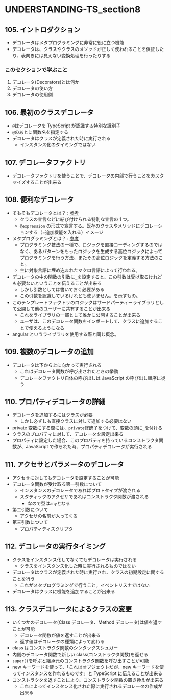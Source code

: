 # UNDERSTANDING-TS_section8

## 105. イントロダクション

- デコレータはメタプログラミングに非常に役に立つ機能
- デコレータは、クラスやクラスのメソッドが正しく使われることを保証したり、表向きには見えない変換処理を行ったりする

### このセクションで学ぶこと

1. デコレータ(Decorators)とは何か
2. デコレータの使い方
3. デコレータの使用例

## 106. 最初のクラスデコレータ

- `@`はデコレータを TypeScript が認識する特別な識別子
- `@`のあとに関数名を指定する
- デコレータはクラスが定義された時に実行される
  - インスタンス化のタイミングではない

## 107. デコレータファクトリ

- デコレータファクトリを使うことで、デコレータの内部で行うことをカスタマイズすることが出来る

## 108. 便利なデコレータ

- そもそもデコレータとは？ : [参考](https://zenn.dev/miruoon_892/articles/365675fa5343ed)
  - クラスの宣言などに結び付けられる特別な宣言の 1 つ。
  - `@expression` の形式で宣言する。既存のクラスやメソッドにデコレーションする（=追加機能を入れる）イメージ
- メタプログラミングとは？ : [参考](https://ja.wikipedia.org/wiki/%E3%83%A1%E3%82%BF%E3%83%97%E3%83%AD%E3%82%B0%E3%83%A9%E3%83%9F%E3%83%B3%E3%82%B0)
  - プログラミング技法の一種で、ロジックを直接コーディングするのではなく、あるパターンをもったロジックを生成する高位ロジックによってプログラミングを行う方法、またその高位ロジックを定義する方法のこと。
  - 主に対象言語に埋め込まれたマクロ言語によって行われる。
- デコレータの中の関数の引数に`_`を設定すると、この引数は受け取るけれども必要ないということを伝えることが出来る
  - しかし引数としては書いておく必要がある
  - この引数を認識しているけれども使いません。を示すもの。
- このテンプレートファクトリのロジックはサードパーティーライブラリとして公開して他のユーザーに共有することが出来る
  - これをライブラリの一部として誰かに公開することが出来る
  - ユーザは、このデコレータ関数をインポートして、クラスに追加することで使えるようになる
- angular というライブラリを使用する際と同じ概念。

## 109. 複数のデコレータの追加

- デコレータは下から上に向かって実行される
  - これはデコレータ関数が呼び出されたときの挙動
  - デコレータファクトリ自体の呼び出しは JavaScript の呼び出し順序に従う

## 110. プロパティデコレータの詳細

- デコレータを追加するにはクラスが必要
  - しかし必ずしも直接クラスに対して追加する必要はない
- private 変数にする際には、`private`修飾子をつけて、変数の頭に`_`を付ける
- クラスのプロパティに対して、デコレータを設定出来る
- プロパティに設定した場合、このプロパティを持っているコンストラクタ関数が、JavaScript で作られた時、プロパティデコレータが実行される

## 111. アクセサとパラメータのデコレータ

- アクセサに対してもデコレータを設定することが可能
- デコレータ関数が受け取る第一引数について
  - インスタンスのデコレータであればプロトタイプが渡される
  - スタティックのアクセサであればコンストラクタ関数が渡される
    - なので型は`any`となる
- 第二引数について
  - アクセサの名前が入ってくる
- 第三引数について
  - プロパティディスクリプタ

## 112. デコレータの実行タイミング

- クラスをインスタンス化してなくてもデコレータは実行される
  - クラスをインスタンス化した時に実行されるものではない
- デコレータはクラスが定義された時に実行され、クラスの初期設定に関することを行う
  - これがメタプログラミングで行うこと。イベントリスナではない
- デコレータはクラスに機能を追加することが出来る

## 113. クラスデコレータによるクラスの変更

- いくつかのデコレータ(Class デコレータ、Method デコレータ)は値を返すことが可能
  - デコレータ関数が値を返すことが出来る
  - 返す値はデコレータの種類によって変わる
- class はコンストラクタ関数のシンタックスシュガー
- 内側のデコレータ関数で新しい class(コンストラクタ関数)を返せる
- `super()`を呼ぶと継承元のコンストラクタ関数を呼び出すことが可能
- new キーワードを使って、「これはオブジェクトだが、new キーワードを使ってインスタンスを作れるものです」と TypeScript に伝えることが出来る
- コンストラクタを返すことにより、コンストラクタ関数の置き換えが出来る
  - これによってインスタンス化された際に実行されるデコレータの作成が出来る
